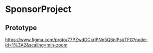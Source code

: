 # SponsorProject
## Prototype
https://www.figma.com/proto/77PZwdDCkrlPNn5Q6nlPsj/TFG?node-id=1%3A2&scaling=min-zoom
